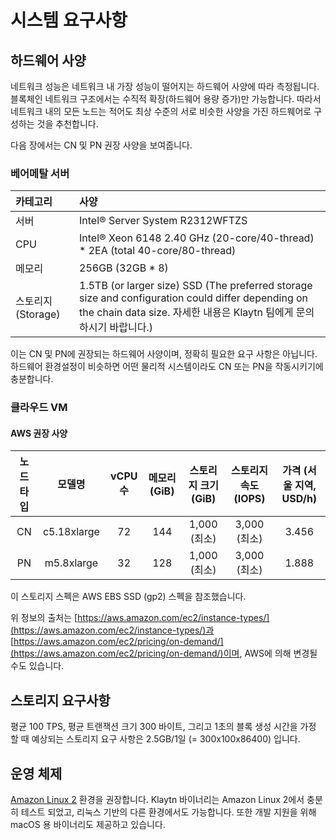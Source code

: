 # 시스템 요구사항 <a id="system-requirements"></a>

## 하드웨어 사양 <a id="h-w-specification"></a>

네트워크 성능은 네트워크 내 가장 성능이 떨어지는 하드웨어 사양에 따라 측정됩니다. 블록체인 네트워크 구조에서는 수직적 확장\(하드웨어 용량 증가\)만 가능합니다. 따라서 네트워크 내의 모든 노드는 적어도 최상 수준의 서로 비슷한 사양을 가진 하드웨어로 구성하는 것을 추천합니다.

다음 장에서는 CN 및 PN 권장 사양을 보여줍니다.

### 베어메탈 서버 <a id="bare-metal-server"></a>

| 카테고리          | 사양                                                                                                                                                      |
|:------------- |:------------------------------------------------------------------------------------------------------------------------------------------------------- |
| 서버            | Intel® Server System R2312WFTZS                                                                                                                         |
| CPU           | Intel® Xeon 6148 2.40 GHz \(20-core/40-thread\) \* 2EA \(total 40-core/80-thread\)                                                                |
| 메모리           | 256GB \(32GB \* 8\)                                                                                                                                 |
| 스토리지(Storage) | 1.5TB (or larger size) SSD (The preferred storage size and configuration could differ depending on the chain data size. 자세한 내용은 Klaytn 팀에게 문의하시기 바랍니다.) |

이는 CN 및 PN에 권장되는 하드웨어 사양이며, 정확히 필요한 요구 사항은 아닙니다. 하드웨어 환경설정이 비슷하면 어떤 물리적 시스템이라도 CN 또는 PN을 작동시키기에 충분합니다.

### 클라우드 VM <a id="cloud-vm"></a>

#### AWS 권장 사양 <a id="recommended-specification-based-on-aws"></a>

| 노드 타입 |     모델명     | vCPU 수 | 메모리 \(GiB\) | 스토리지 크기 \(GiB\) | 스토리지 속도 \(IOPS\) | 가격 \(서울 지역, USD/h\) |
|:-----:|:-----------:|:------:|:-------------:|:-----------------:|:------------------:|:---------------------:|
|  CN   | c5.18xlarge |   72   |      144      |    1,000 (최소)     |     3,000 (최소)     |         3.456         |
|  PN   | m5.8xlarge  |   32   |      128      |    1,000 (최소)     |     3,000 (최소)     |         1.888         |

이 스토리지 스펙은 AWS EBS SSD (gp2) 스펙을 참조했습니다.

위 정보의 출처는 [https://aws.amazon.com/ec2/instance-types/](https://aws.amazon.com/ec2/instance-types/)과 [https://aws.amazon.com/ec2/pricing/on-demand/](https://aws.amazon.com/ec2/pricing/on-demand/)이며, AWS에 의해 변경될 수도 있습니다.

## 스토리지 요구사항 <a id="storage-requirements"></a>

평균 100 TPS, 평균 트랜잭션 크기 300 바이트, 그리고 1초의 블록 생성 시간을 가정 할 때 예상되는 스토리지 요구 사항은 2.5GB/1일 \(= 300x100x86400\) 입니다.

## 운영 체제 <a id="operating-system"></a>

[Amazon Linux 2](https://aws.amazon.com/ko/about-aws/whats-new/2017/12/introducing-amazon-linux-2/) 환경을 권장합니다. Klaytn 바이너리는 Amazon Linux 2에서 충분히 테스트 되었고, 리눅스 기반의 다른 환경에서도 가능합니다. 또한 개발 지원을 위해 macOS 용 바이너리도 제공하고 있습니다.
